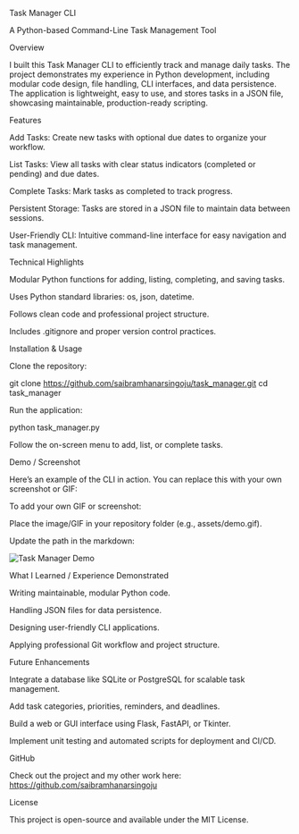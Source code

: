 Task Manager CLI

A Python-based Command-Line Task Management Tool

Overview

I built this Task Manager CLI to efficiently track and manage daily tasks. The project demonstrates my experience in Python development, including modular code design, file handling, CLI interfaces, and data persistence. The application is lightweight, easy to use, and stores tasks in a JSON file, showcasing maintainable, production-ready scripting.

Features

Add Tasks: Create new tasks with optional due dates to organize your workflow.

List Tasks: View all tasks with clear status indicators (completed or pending) and due dates.

Complete Tasks: Mark tasks as completed to track progress.

Persistent Storage: Tasks are stored in a JSON file to maintain data between sessions.

User-Friendly CLI: Intuitive command-line interface for easy navigation and task management.

Technical Highlights

Modular Python functions for adding, listing, completing, and saving tasks.

Uses Python standard libraries: os, json, datetime.

Follows clean code and professional project structure.

Includes .gitignore and proper version control practices.

Installation & Usage

Clone the repository:

git clone https://github.com/saibramhanarsingoju/task_manager.git
cd task_manager


Run the application:

python task_manager.py


Follow the on-screen menu to add, list, or complete tasks.

Demo / Screenshot

Here’s an example of the CLI in action. You can replace this with your own screenshot or GIF:

To add your own GIF or screenshot:

Place the image/GIF in your repository folder (e.g., assets/demo.gif).

Update the path in the markdown:

![Task Manager Demo](assets/demo.gif)

What I Learned / Experience Demonstrated

Writing maintainable, modular Python code.

Handling JSON files for data persistence.

Designing user-friendly CLI applications.

Applying professional Git workflow and project structure.

Future Enhancements

Integrate a database like SQLite or PostgreSQL for scalable task management.

Add task categories, priorities, reminders, and deadlines.

Build a web or GUI interface using Flask, FastAPI, or Tkinter.

Implement unit testing and automated scripts for deployment and CI/CD.

GitHub

Check out the project and my other work here: https://github.com/saibramhanarsingoju

License

This project is open-source and available under the MIT License.
